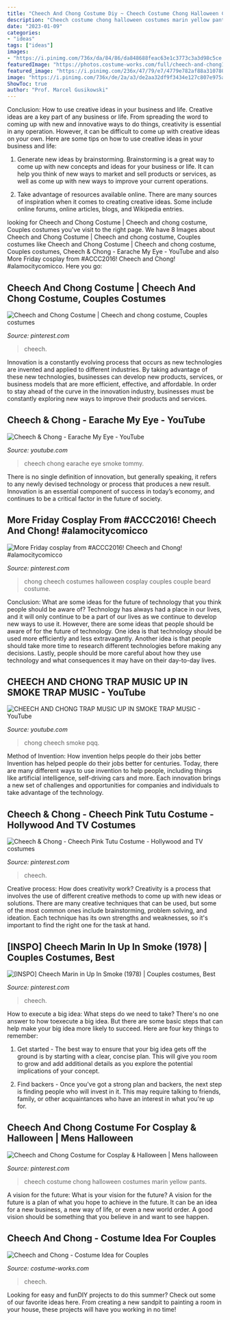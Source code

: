 ```yaml
---
title: "Cheech And Chong Costume Diy ~ Cheech Costume Chong Halloween Costumes Marin Yellow Pants"
description: "Cheech costume chong halloween costumes marin yellow pants"
date: "2023-01-09"
categories:
- "ideas"
tags: ["ideas"]
images:
- "https://i.pinimg.com/736x/da/84/86/da848688feac63e1c3773c3a3d98c5ce.jpg"
featuredImage: "https://photos.costume-works.com/full/cheech-and-chong1.jpg"
featured_image: "https://i.pinimg.com/236x/47/79/e7/4779e782af88a3107803fa84cb64db2c--epic-halloween-costumes-to-look.jpg?nii=t"
image: "https://i.pinimg.com/736x/de/2a/a3/de2aa32df9f3434e127c807e975affb1--cheech-and-chong-cosplay.jpg"
ShowToc: true
author: "Prof. Marcel Gusikowski"
---
```



Conclusion: How to use creative ideas in your business and life.
Creative ideas are a key part of any business or life. From spreading the word to coming up with new and innovative ways to do things, creativity is essential in any operation. However, it can be difficult to come up with creative ideas on your own. Here are some tips on how to use creative ideas in your business and life: 
1) Generate new ideas by brainstorming. Brainstorming is a great way to come up with new concepts and ideas for your business or life. It can help you think of new ways to market and sell products or services, as well as come up with new ways to improve your current operations. 

2) Take advantage of resources available online. There are many sources of inspiration when it comes to creating creative ideas. Some include online forums, online articles, blogs, and Wikipedia entries.

	

		
looking for Cheech and Chong Costume | Cheech and chong costume, Couples costumes you've visit to the right page. We have 8 Images about Cheech and Chong Costume | Cheech and chong costume, Couples costumes like Cheech and Chong Costume | Cheech and chong costume, Couples costumes, Cheech &amp; Chong - Earache My Eye - YouTube and also More Friday cosplay from #ACCC2016! Cheech and Chong! #alamocitycomicco. Here you go:
		
    
## Cheech And Chong Costume | Cheech And Chong Costume, Couples Costumes

<img loading=lazy src="https://i.pinimg.com/originals/7d/8c/e6/7d8ce61e46d2a783a59ce5527af7ac29.jpg" onerror="this.onerror=null;this.src='https://tse3.mm.bing.net/th?id=OIP.Uu-rIKn_4pOI3vT3KTCRMgHaJ4&amp;pid=15.1';" alt="Cheech and Chong Costume | Cheech and chong costume, Couples costumes">

_Source: pinterest.com_

>cheech. 

	

Innovation is a constantly evolving process that occurs as new technologies are invented and applied to different industries. By taking advantage of these new technologies, businesses can develop new products, services, or business models that are more efficient, effective, and affordable. In order to stay ahead of the curve in the innovation industry, businesses must be constantly exploring new ways to improve their products and services.

    
## Cheech &amp; Chong - Earache My Eye - YouTube

<img loading=lazy src="http://i1.ytimg.com/vi/VJW67QN24SA/maxresdefault.jpg" onerror="this.onerror=null;this.src='https://tse3.mm.bing.net/th?id=OIP.teL_E7iDksdMEnsRjHW--gHaEK&amp;pid=15.1';" alt="Cheech &amp; Chong - Earache My Eye - YouTube">

_Source: youtube.com_

>cheech chong earache eye smoke tommy. 

	

There is no single definition of innovation, but generally speaking, it refers to any newly devised technology or process that produces a new result. Innovation is an essential component of success in today’s economy, and continues to be a critical factor in the future of society.

    
## More Friday Cosplay From #ACCC2016! Cheech And Chong! #alamocitycomicco

<img loading=lazy src="https://i.pinimg.com/736x/de/2a/a3/de2aa32df9f3434e127c807e975affb1--cheech-and-chong-cosplay.jpg" onerror="this.onerror=null;this.src='https://tse4.mm.bing.net/th?id=OIP.WGsCLa1fBf6qf5yP1sa0IAHaJQ&amp;pid=15.1';" alt="More Friday cosplay from #ACCC2016! Cheech and Chong! #alamocitycomicco">

_Source: pinterest.com_

>chong cheech costumes halloween cosplay couples couple beard costume. 

	

Conclusion: What are some ideas for the future of technology that you think people should be aware of?
Technology has always had a place in our lives, and it will only continue to be a part of our lives as we continue to develop new ways to use it. However, there are some ideas that people should be aware of for the future of technology. One idea is that technology should be used more efficiently and less extravagantly. Another idea is that people should take more time to research different technologies before making any decisions. Lastly, people should be more careful about how they use technology and what consequences it may have on their day-to-day lives.

    
## CHEECH AND CHONG TRAP MUSIC UP IN SMOKE TRAP MUSIC - YouTube

<img loading=lazy src="http://i1.ytimg.com/vi/pqq_lcUCl68/maxresdefault.jpg" onerror="this.onerror=null;this.src='https://tse2.mm.bing.net/th?id=OIP.LX2YsgvHaxEN179sgmP7GAHaEK&amp;pid=15.1';" alt="CHEECH AND CHONG TRAP MUSIC UP IN SMOKE TRAP MUSIC - YouTube">

_Source: youtube.com_

>chong cheech smoke pqq. 

	

Method of Invention: How invention helps people do their jobs better
Invention has helped people do their jobs better for centuries. Today, there are many different ways to use invention to help people, including things like artificial intelligence, self-driving cars and more. Each innovation brings a new set of challenges and opportunities for companies and individuals to take advantage of the technology.

    
## Cheech &amp; Chong - Cheech Pink Tutu Costume - Hollywood And TV Costumes

<img loading=lazy src="https://i.pinimg.com/236x/47/79/e7/4779e782af88a3107803fa84cb64db2c--epic-halloween-costumes-to-look.jpg?nii=t" onerror="this.onerror=null;this.src='https://tse3.mm.bing.net/th?id=OIP.VU0qrIofkyDEaaCpJPHNaQAAAA&amp;pid=15.1';" alt="Cheech &amp; Chong - Cheech Pink Tutu Costume - Hollywood and TV costumes">

_Source: pinterest.com_

>cheech. 

	

Creative process: How does creativity work?
Creativity is a process that involves the use of different creative methods to come up with new ideas or solutions. There are many creative techniques that can be used, but some of the most common ones include brainstorming, problem solving, and ideation. Each technique has its own strengths and weaknesses, so it's important to find the right one for the task at hand.

    
## [INSPO] Cheech Marin In Up In Smoke (1978) | Couples Costumes, Best

<img loading=lazy src="https://i.pinimg.com/736x/8c/54/49/8c5449e2261c33cf83d895417ef649c8.jpg" onerror="this.onerror=null;this.src='https://tse3.mm.bing.net/th?id=OIP._7By21xHgvtGmHQADC6n6wHaEK&amp;pid=15.1';" alt="[INSPO] Cheech Marin in Up In Smoke (1978) | Couples costumes, Best">

_Source: pinterest.com_

>cheech. 

	

How to execute a big idea: What steps do we need to take?
There's no one answer to how toexecute a big idea. But there are some basic steps that can help make your big idea more likely to succeed. Here are four key things to remember: 
1. Get started - The best way to ensure that your big idea gets off the ground is by starting with a clear, concise plan. This will give you room to grow and add additional details as you explore the potential implications of your concept. 

2. Find backers - Once you've got a strong plan and backers, the next step is finding people who will invest in it. This may require talking to friends, family, or other acquaintances who have an interest in what you're up for.

    
## Cheech And Chong Costume For Cosplay &amp; Halloween | Mens Halloween

<img loading=lazy src="https://i.pinimg.com/736x/da/84/86/da848688feac63e1c3773c3a3d98c5ce.jpg" onerror="this.onerror=null;this.src='https://tse4.mm.bing.net/th?id=OIP.E5iXNa-GAzCHFHi9FSJj7wHaLL&amp;pid=15.1';" alt="Cheech and Chong Costume for Cosplay &amp; Halloween | Mens halloween">

_Source: pinterest.com_

>cheech costume chong halloween costumes marin yellow pants. 

	

A vision for the future: What is your vision for the future?
A vision for the future is a plan of what you hope to achieve in the future. It can be an idea for a new business, a new way of life, or even a new world order. A good vision should be something that you believe in and want to see happen.

    
## Cheech And Chong - Costume Idea For Couples

<img loading=lazy src="https://photos.costume-works.com/full/cheech-and-chong1.jpg" onerror="this.onerror=null;this.src='https://tse4.mm.bing.net/th?id=OIP.uA7D-4jcOXz7TqoIR5o_qQHaNv&amp;pid=15.1';" alt="Cheech and Chong - Costume Idea for Couples">

_Source: costume-works.com_

>cheech. 

	

Looking for easy and funDIY projects to do this summer? Check out some of our favorite ideas here. From creating a new sandpit to painting a room in your house, these projects will have you working in no time!

